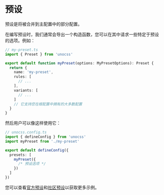 # 预设

预设是将被合并到主配置中的部分配置。

在编写预设时，我们通常会导出一个构造函数，您可以在其中请求一些特定于预设的选项。例如：

```ts
// my-preset.ts
import { Preset } from 'unocss'

export default function myPreset(options: MyPresetOptions): Preset {
  return {
    name: 'my-preset',
    rules: [
      // ...
    ],
    variants: [
      // ...
    ]
    // 它支持您在根配置中拥有的大多数配置
  }
}
```

然后用户可以像这样使用它：

```ts
// unocss.config.ts
import { defineConfig } from 'unocss'
import myPreset from './my-preset'

export default defineConfig({
  presets: [
    myPreset({
      /* 预设选项 */
    })
  ]
})
```

您可以查看[官方预设](/presets/)和[社区预设](/presets/community)以获取更多示例。
